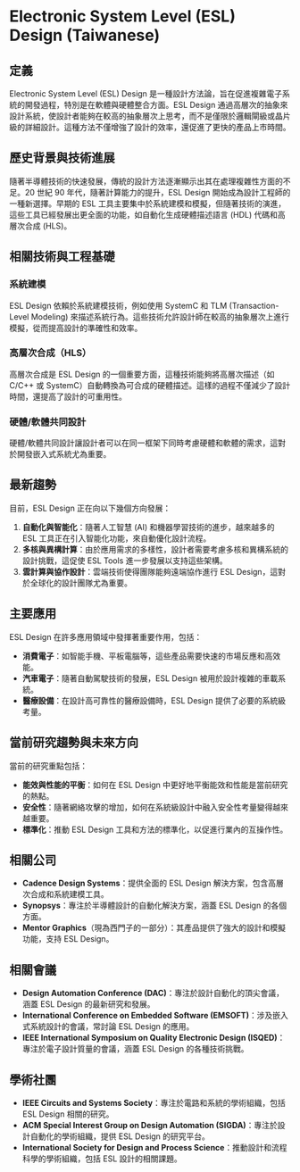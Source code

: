 # Electronic System Level (ESL) Design (Taiwanese)

## 定義
Electronic System Level (ESL) Design 是一種設計方法論，旨在促進複雜電子系統的開發過程，特別是在軟體與硬體整合方面。ESL Design 通過高層次的抽象來設計系統，使設計者能夠在較高的抽象層次上思考，而不是僅限於邏輯閘級或晶片級的詳細設計。這種方法不僅增強了設計的效率，還促進了更快的產品上市時間。

## 歷史背景與技術進展
隨著半導體技術的快速發展，傳統的設計方法逐漸顯示出其在處理複雜性方面的不足。20 世紀 90 年代，隨著計算能力的提升，ESL Design 開始成為設計工程師的一種新選擇。早期的 ESL 工具主要集中於系統建模和模擬，但隨著技術的演進，這些工具已經發展出更全面的功能，如自動化生成硬體描述語言 (HDL) 代碼和高層次合成 (HLS)。

## 相關技術與工程基礎
### 系統建模
ESL Design 依賴於系統建模技術，例如使用 SystemC 和 TLM (Transaction-Level Modeling) 來描述系統行為。這些技術允許設計師在較高的抽象層次上進行模擬，從而提高設計的準確性和效率。

### 高層次合成（HLS）
高層次合成是 ESL Design 的一個重要方面，這種技術能夠將高層次描述（如 C/C++ 或 SystemC）自動轉換為可合成的硬體描述。這樣的過程不僅減少了設計時間，還提高了設計的可重用性。

### 硬體/軟體共同設計
硬體/軟體共同設計讓設計者可以在同一框架下同時考慮硬體和軟體的需求，這對於開發嵌入式系統尤為重要。

## 最新趨勢
目前，ESL Design 正在向以下幾個方向發展：
1. **自動化與智能化**：隨著人工智慧 (AI) 和機器學習技術的進步，越來越多的 ESL 工具正在引入智能化功能，來自動優化設計流程。
2. **多核與異構計算**：由於應用需求的多樣性，設計者需要考慮多核和異構系統的設計挑戰，這促使 ESL Tools 進一步發展以支持這些架構。
3. **雲計算與協作設計**：雲端技術使得團隊能夠遠端協作進行 ESL Design，這對於全球化的設計團隊尤為重要。

## 主要應用
ESL Design 在許多應用領域中發揮著重要作用，包括：
- **消費電子**：如智能手機、平板電腦等，這些產品需要快速的市場反應和高效能。
- **汽車電子**：隨著自動駕駛技術的發展，ESL Design 被用於設計複雜的車載系統。
- **醫療設備**：在設計高可靠性的醫療設備時，ESL Design 提供了必要的系統級考量。

## 當前研究趨勢與未來方向
當前的研究重點包括：
- **能效與性能的平衡**：如何在 ESL Design 中更好地平衡能效和性能是當前研究的熱點。
- **安全性**：隨著網絡攻擊的增加，如何在系統級設計中融入安全性考量變得越來越重要。
- **標準化**：推動 ESL Design 工具和方法的標準化，以促進行業內的互操作性。

## 相關公司
- **Cadence Design Systems**：提供全面的 ESL Design 解決方案，包含高層次合成和系統建模工具。
- **Synopsys**：專注於半導體設計的自動化解決方案，涵蓋 ESL Design 的各個方面。
- **Mentor Graphics**（現為西門子的一部分）：其產品提供了強大的設計和模擬功能，支持 ESL Design。

## 相關會議
- **Design Automation Conference (DAC)**：專注於設計自動化的頂尖會議，涵蓋 ESL Design 的最新研究和發展。
- **International Conference on Embedded Software (EMSOFT)**：涉及嵌入式系統設計的會議，常討論 ESL Design 的應用。
- **IEEE International Symposium on Quality Electronic Design (ISQED)**：專注於電子設計質量的會議，涵蓋 ESL Design 的各種技術挑戰。

## 學術社團
- **IEEE Circuits and Systems Society**：專注於電路和系統的學術組織，包括 ESL Design 相關的研究。
- **ACM Special Interest Group on Design Automation (SIGDA)**：專注於設計自動化的學術組織，提供 ESL Design 的研究平台。
- **International Society for Design and Process Science**：推動設計和流程科學的學術組織，包括 ESL 設計的相關課題。